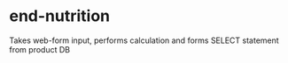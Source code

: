 # end-nutrition
Takes web-form input, performs calculation and forms SELECT statement from product DB
